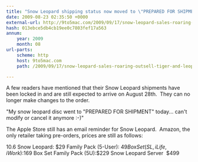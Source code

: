 ```yaml
---
title: "Snow Leopard shipping status now moved to \"PREPARED FOR SHIPMENT\""
date: 2009-08-23 02:35:50 +0000
external-url: http://9to5mac.com/2009/09/17/snow-leopard-sales-roaring-outsell-tiger-and-leopard-upgrades/
hash: 013ebce5db4cb19ee0c7803fef17a563
annum:
    year: 2009
    month: 08
url-parts:
    scheme: http
    host: 9to5mac.com
    path: /2009/09/17/snow-leopard-sales-roaring-outsell-tiger-and-leopard-upgrades/

---
```


A few readers have mentioned that their Snow Leopard shipments have been locked in and are still expected to arrive on August 28th.  They can no longer make changes to the order.


"My snow leopard disc went to "PREPARED FOR SHIPMENT" today... can't modify or cancel it anymore :-)" 


The Apple Store still has an email reminder for Snow Leopard.  Amazon, the only retailer taking pre-orders, prices are still as follows:

10.6 Snow Leopard: $29
Family Pack (5-User): $49
Box Set (SL, iLife, iWork):$169
Box Set Family Pack (5U):$229
Snow Leopard Server  $499



 


          


